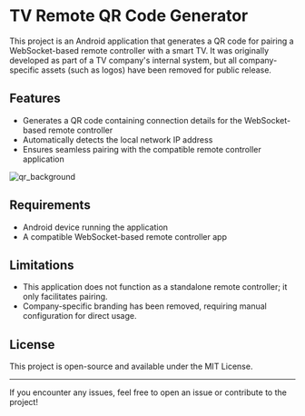 # TV Remote QR Code Generator

This project is an Android application that generates a QR code for pairing a WebSocket-based remote controller with a smart TV. It was originally developed as part of a TV company's internal system, but all company-specific assets (such as logos) have been removed for public release. 

## Features

- Generates a QR code containing connection details for the WebSocket-based remote controller
- Automatically detects the local network IP address
- Ensures seamless pairing with the compatible remote controller application

![qr_background](https://github.com/user-attachments/assets/07569aa4-af3c-4a45-9d97-7a3a07063b01)

## Requirements

- Android device running the application
- A compatible WebSocket-based remote controller app


## Limitations

- This application does not function as a standalone remote controller; it only facilitates pairing.
- Company-specific branding has been removed, requiring manual configuration for direct usage.

## License

This project is open-source and available under the MIT License.

---

If you encounter any issues, feel free to open an issue or contribute to the project!

